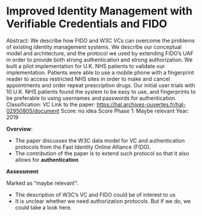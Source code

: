 # Improved Identity Management with Verifiable Credentials and FIDO

Abstract: We describe how FIDO and W3C VCs can overcome the problems of existing identity management systems. We describe our conceptual model and architecture, and the protocol we used by extending FIDO’s UAF in order to provide both strong authentication and strong authorization.
We built a pilot implementation for U.K. NHS patients to validate our implementation. Patients were able to use a mobile phone with a fingerprint reader to access restricted NHS sites in order to
make and cancel appointments and order repeat prescription drugs. Our initial user trials with 10 U.K. NHS patients found the system to be easy to use, and fingerprints to be preferable to using usernames and passwords for authentication.
Classification: VC
Link to the paper: https://hal.archives-ouvertes.fr/hal-02950805/document
Score: no idea
Score Phase 1: Maybe relevant
Year: 2019

**Overview**:

- The paper discusses the W3C data model for VC and authentication protocols from the Fast Identity Online Alliance (FIDO).
- The contribution of the paper is to extend such protocol so that it also allows for **authentication**

**Assessment**

Marked as “maybe relevant”: 

- The description of W3C’s VC and FIDO could be of interest to us
- It is unclear whether we need authorization protocols. But if we do, we could take a look here.